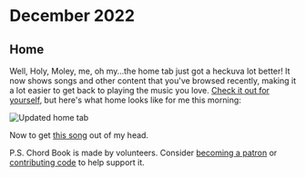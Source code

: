 # December 2022

## Home

Well, Holy, Moley, me, oh my…the home tab just got a heckuva lot better! It now shows songs and other content that you've browsed recently, making it a lot easier to get back to playing the music you love. [Check it out for yourself](https://chordbook.app), but here's what home looks like for me this morning:

![Updated home tab](https://user-images.githubusercontent.com/173/209815411-97e3b52f-d1bf-409c-ac99-f7c63e7ac8ce.png)

Now to get [this song](https://chordbook.app/songsheets/cwy0B3B7aVguedOvovKmoF) out of my head.

P.S. Chord Book is made by volunteers. Consider [becoming a patron](https://www.patreon.com/chordbook) or [contributing code](https://github.com/chordbook/chordbook) to help support it.
